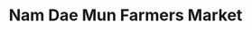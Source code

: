 ---
title: "Nam Dae Mun Farmers Market"
url: /lilburn/nam-dae-mun-farmers-market/
shop: supermarket
---